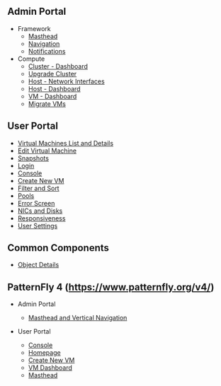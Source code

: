 ## Admin Portal
* Framework
  * [Masthead](https://ovirt.github.io/ovirt-design/admin-ui/framework/masthead)
  * [Navigation](https://ovirt.github.io/ovirt-design/admin-ui/framework/navigation)
  * [Notifications](https://ovirt.github.io/ovirt-design/admin-ui/framework/notifications)
* Compute
  * [Cluster - Dashboard](https://ovirt.github.io/ovirt-design/admin-ui/compute/cluster-dashboard)
  * [Upgrade Cluster](https://ovirt.github.io/ovirt-design/admin-ui/compute/upgrade-cluster)
  * [Host - Network Interfaces](https://ovirt.github.io/ovirt-design/admin-ui/compute/host-network-interfaces)
  * [Host - Dashboard](https://ovirt.github.io/ovirt-design/admin-ui/compute/host-dashboard)
  * [VM - Dashboard](https://ovirt.github.io/ovirt-design/admin-ui/compute/vm-dashboard)
  * [Migrate VMs](https://ovirt.github.io/ovirt-design/admin-ui/compute/migrate-vms)

## User Portal
* [Virtual Machines List and Details](https://ovirt.github.io/ovirt-design/user-portal/virtual-machine-details)
* [Edit Virtual Machine](https://ovirt.github.io/ovirt-design/user-portal/edit-virtual-machine)
* [Snapshots](https://ovirt.github.io/ovirt-design/user-portal/snapshots)
* [Login](https://ovirt.github.io/ovirt-design/user-portal/login)
* [Console](https://ovirt.github.io/ovirt-design/user-portal/console)
* [Create New VM](https://ovirt.github.io/ovirt-design/user-portal/create-new-vm)
* [Filter and Sort](https://ovirt.github.io/ovirt-design/user-portal/filter-and-sort)
* [Pools](https://ovirt.github.io/ovirt-design/user-portal/pools)
* [Error Screen](https://ovirt.github.io/ovirt-design/user-portal/error-screen)
* [NICs and Disks](https://ovirt.github.io/ovirt-design/user-portal/nics-and-disks)
* [Responsiveness](https://ovirt.github.io/ovirt-design/user-portal/responsiveness)
* [User Settings](https://ovirt.github.io/ovirt-design/user-portal/user-settings)


## Common Components
*  [Object Details](https://ovirt.github.io/ovirt-design/common/object-details)

## PatternFly 4 (https://www.patternfly.org/v4/)
* Admin Portal
  * [Masthead and Vertical Navigation](https://ovirt.github.io/ovirt-design/admin-ui/patternfly4/masthead-and-vertical-navigation)

* User Portal
  * [Console](https://ovirt.github.io/ovirt-design/user-portal/patternfly4/consolepf4)
  * [Homepage](https://ovirt.github.io/ovirt-design/user-portal/patternfly4/homepagepf4)
  * [Create New VM](https://ovirt.github.io/ovirt-design/user-portal/patternfly4/create-new-vm-pf4)
  * [VM Dashboard](https://ovirt.github.io/ovirt-design/user-portal/patternfly4/vm-dashboard-pf4)
  * [Masthead](https://ovirt.github.io/ovirt-design/user-portal/patternfly4/mastheadpf4)

